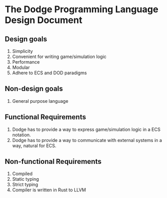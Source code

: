 # The Dodge Programming Language Design Document

## Design goals

1. Simplicity
2. Convenient for writing game/simulation logic
3. Performance
4. Modular
5. Adhere to ECS and DOD paradigms

## Non-design goals

1. General purpose language

## Functional Requirements

1. Dodge has to provide a way to express game/simulation logic in a ECS notation.
2. Dodge has to provide a way to communicate with external systems in a way, natural for ECS.

## Non-functional Requirements

1. Compiled
2. Static typing
3. Strict typing
4. Compiler is written in Rust to LLVM
